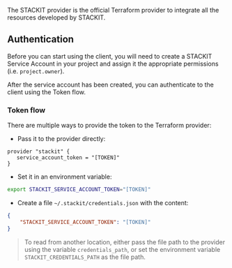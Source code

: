 The STACKIT provider is the official Terraform provider to integrate all the resources developed by STACKIT.

## Authentication

Before you can start using the client, you will need to create a STACKIT Service Account in your project and assign it the appropriate permissions (i.e. `project.owner`).

After the service account has been created, you can authenticate to the client using the Token flow.

### Token flow
There are multiple ways to provide the token to the Terraform provider:
- Pass it to the provider directly:
```
provider "stackit" {
   service_account_token = "[TOKEN]"
}
```

- Set it in an environment variable:
```bash
export STACKIT_SERVICE_ACCOUNT_TOKEN="[TOKEN]"
```

- Create a file `~/.stackit/credentials.json` with the content:
```json
{
	"STACKIT_SERVICE_ACCOUNT_TOKEN": "[TOKEN]"
}
```
> To read from another location, either pass the file path to the provider using the variable `credentials_path`, or set the environment variable `STACKIT_CREDENTIALS_PATH` as the file path.